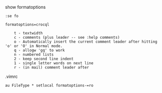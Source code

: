 show formatoptions
```
:se fo

formatoptions=crocql
```

        t - textwidth
        c - comments (plus leader -- see :help comments)
        o - Automatically insert the current comment leader after hitting 'o' or 'O' in Normal mode.
        q - allogw 'gq' to work
        n - numbered lists
        2 - keep second line indent
        1 - single letter words on next line
        r - (in mail) comment leader after 
      
      
.vimrc
```
au FileType * setlocal formatoptions-=ro
```
